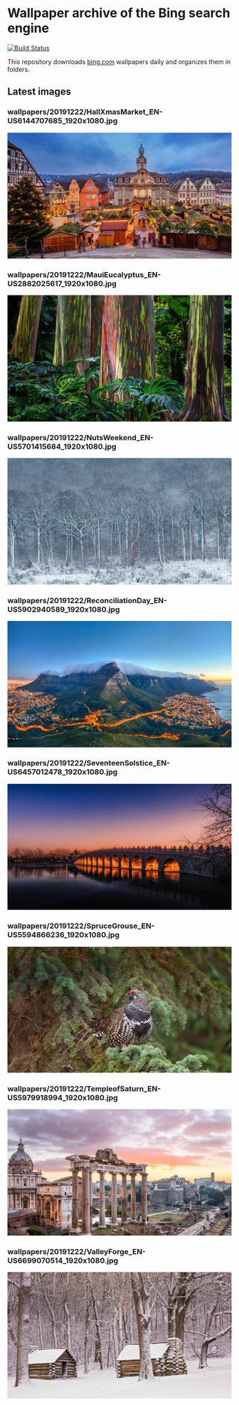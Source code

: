 # Wallpaper archive of the Bing search engine

[![Build Status](https://travis-ci.org/kijart/bing-daily-images-dl.svg?branch=wallpapers)](https://travis-ci.org/kijart/bing-daily-images-dl)

This repository downloads [bing.com](https://www.bing.com) wallpapers daily and organizes them in folders.

## Latest images

<!-- Wallpapers -->

### wallpapers/20191222/HallXmasMarket_EN-US6144707685_1920x1080.jpg

![wallpapers/20191222/HallXmasMarket_EN-US6144707685_1920x1080.jpg](wallpapers/20191222/HallXmasMarket_EN-US6144707685_1920x1080.jpg)

### wallpapers/20191222/MauiEucalyptus_EN-US2882025617_1920x1080.jpg

![wallpapers/20191222/MauiEucalyptus_EN-US2882025617_1920x1080.jpg](wallpapers/20191222/MauiEucalyptus_EN-US2882025617_1920x1080.jpg)

### wallpapers/20191222/NutsWeekend_EN-US5701415684_1920x1080.jpg

![wallpapers/20191222/NutsWeekend_EN-US5701415684_1920x1080.jpg](wallpapers/20191222/NutsWeekend_EN-US5701415684_1920x1080.jpg)

### wallpapers/20191222/ReconciliationDay_EN-US5902940589_1920x1080.jpg

![wallpapers/20191222/ReconciliationDay_EN-US5902940589_1920x1080.jpg](wallpapers/20191222/ReconciliationDay_EN-US5902940589_1920x1080.jpg)

### wallpapers/20191222/SeventeenSolstice_EN-US6457012478_1920x1080.jpg

![wallpapers/20191222/SeventeenSolstice_EN-US6457012478_1920x1080.jpg](wallpapers/20191222/SeventeenSolstice_EN-US6457012478_1920x1080.jpg)

### wallpapers/20191222/SpruceGrouse_EN-US5594866236_1920x1080.jpg

![wallpapers/20191222/SpruceGrouse_EN-US5594866236_1920x1080.jpg](wallpapers/20191222/SpruceGrouse_EN-US5594866236_1920x1080.jpg)

### wallpapers/20191222/TempleofSaturn_EN-US5979918994_1920x1080.jpg

![wallpapers/20191222/TempleofSaturn_EN-US5979918994_1920x1080.jpg](wallpapers/20191222/TempleofSaturn_EN-US5979918994_1920x1080.jpg)

### wallpapers/20191222/ValleyForge_EN-US6699070514_1920x1080.jpg

![wallpapers/20191222/ValleyForge_EN-US6699070514_1920x1080.jpg](wallpapers/20191222/ValleyForge_EN-US6699070514_1920x1080.jpg)

